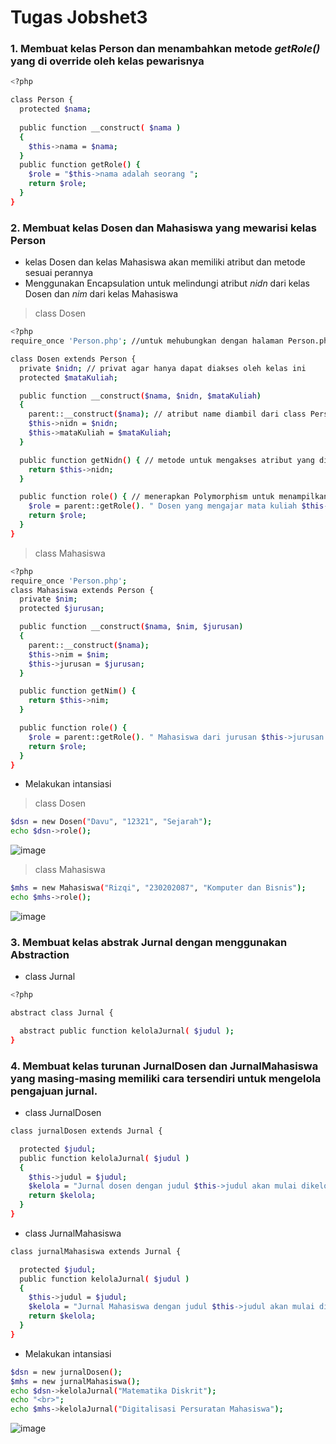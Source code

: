 # Tugas Jobshet3

### 1. Membuat kelas Person dan menambahkan metode _getRole()_ yang di override oleh kelas pewarisnya
```sh
<?php

class Person {
  protected $nama;
  
  public function __construct( $nama )
  {
    $this->nama = $nama;
  }
  public function getRole() {
    $role = "$this->nama adalah seorang ";
    return $role;
  }
}
```
### 2. Membuat kelas Dosen dan Mahasiswa yang mewarisi kelas Person
-  kelas Dosen dan kelas Mahasiswa akan memiliki atribut dan metode sesuai perannya
-  Menggunakan Encapsulation untuk melindungi atribut _nidn_ dari kelas Dosen dan _nim_ dari kelas Mahasiswa

> class Dosen
```sh
<?php
require_once 'Person.php'; //untuk mehubungkan dengan halaman Person.php

class Dosen extends Person {
  private $nidn; // privat agar hanya dapat diakses oleh kelas ini
  protected $mataKuliah;

  public function __construct($nama, $nidn, $mataKuliah)
  {
    parent::__construct($nama); // atribut name diambil dari class Person
    $this->nidn = $nidn;
    $this->mataKuliah = $mataKuliah;
  }

  public function getNidn() { // metode untuk mengakses atribut yang di privat
    return $this->nidn;
  }

  public function role() { // menerapkan Polymorphism untuk menampilkan peran yang berbeda
    $role = parent::getRole(). " Dosen yang mengajar mata kuliah $this->mataKuliah ";
    return $role;
  }
}
```
> class Mahasiswa
```sh
<?php
require_once 'Person.php';
class Mahasiswa extends Person {
  private $nim;
  protected $jurusan;

  public function __construct($nama, $nim, $jurusan)
  {
    parent::__construct($nama);
    $this->nim = $nim;
    $this->jurusan = $jurusan;
  }

  public function getNim() {
    return $this->nim;
  }

  public function role() {
    $role = parent::getRole(). " Mahasiswa dari jurusan $this->jurusan ";
    return $role;
  }
}
```

- Melakukan intansiasi
>class Dosen
```sh
$dsn = new Dosen("Davu", "12321", "Sejarah");
echo $dsn->role();
```
![image](https://github.com/user-attachments/assets/77efb542-48e3-4d4e-a512-91c85b807d7c)

>class Mahasiswa
```sh
$mhs = new Mahasiswa("Rizqi", "230202087", "Komputer dan Bisnis");
echo $mhs->role();
```
![image](https://github.com/user-attachments/assets/d4a462bc-cdcd-4ab9-8e6f-7ef96a98b5ed)


### 3. Membuat kelas abstrak Jurnal dengan menggunakan Abstraction
-  class Jurnal
```sh
<?php

abstract class Jurnal {

  abstract public function kelolaJurnal( $judul );
}
```

### 4. Membuat kelas turunan JurnalDosen dan JurnalMahasiswa yang masing-masing memiliki cara tersendiri untuk mengelola pengajuan jurnal.
-  class JurnalDosen
```sh
class jurnalDosen extends Jurnal {

  protected $judul;
  public function kelolaJurnal( $judul )
  {
    $this->judul = $judul;
    $kelola = "Jurnal dosen dengan judul $this->judul akan mulai dikelola <br>";
    return $kelola;
  }
}
```
-  class JurnalMahasiswa
```sh
class jurnalMahasiswa extends Jurnal {

  protected $judul;
  public function kelolaJurnal( $judul )
  {
    $this->judul = $judul;
    $kelola = "Jurnal Mahasiswa dengan judul $this->judul akan mulai dikelola <br>";
    return $kelola;
  }
}
```

- Melakukan intansiasi
```sh
$dsn = new jurnalDosen();
$mhs = new jurnalMahasiswa();
echo $dsn->kelolaJurnal("Matematika Diskrit");
echo "<br>";
echo $mhs->kelolaJurnal("Digitalisasi Persuratan Mahasiswa");
```
![image](https://github.com/user-attachments/assets/1e36a643-64af-4c70-9d4f-2c26f698abfd)
